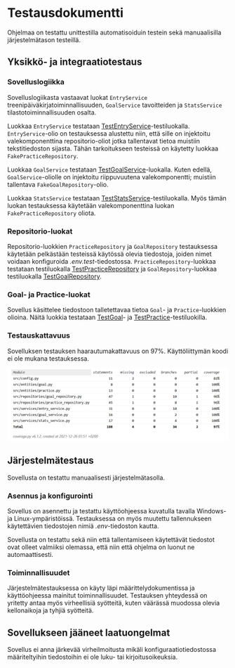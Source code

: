 # Testausdokumentti

Ohjelmaa on testattu unittestilla automatisoiduin testein sekä manuaalisilla järjestelmätason testeillä.

## Yksikkö- ja integraatiotestaus

### Sovelluslogiikka

Sovelluslogiikasta vastaavat luokat `EntryService` treenipäiväkirjatoiminnallisuuden, `GoalService` tavoitteiden ja `StatsService` tilastotoiminnallisuuden osalta.

Luokkaa `EntryService` testataan [TestEntryService](https://github.com/Ronttikasa/treenipaivakirja/blob/master/src/tests/services/entry_service_test.py)-testiluokalla. `EntryService`-olio on testauksessa alustettu niin, että sille on injektoitu valekomponenttina repositorio-oliot jotka tallentavat tietoa muistiin tekstitiedoston sijasta. Tähän tarkoitukseen testeissä on käytetty luokkaa `FakePracticeRepository`.

Luokkaa `GoalService` testataan [TestGoalService](https://github.com/Ronttikasa/treenipaivakirja/blob/master/src/tests/services/goal_service_test.py)-luokalla. Kuten edellä, `GoalService`-oliolle on injektoitu riippuvuutena valekomponentti; muistiin tallentava `FakeGoalRepository`-olio.

Luokkaa `StatsService` testataan [TestStatsService](https://github.com/Ronttikasa/treenipaivakirja/blob/master/src/tests/services/stats_service_test.py)-testiluokalla. Myös tämän luokan testauksessa käytetään valekomponenttina luokan `FakePracticeRepository` oliota.

### Repositorio-luokat

Repositorio-luokkien `PracticeRepository` ja `GoalRepository` testauksessa käytetään pelkästään testeissä käytössä olevia tiedostoja, joiden nimet voidaan konfiguroida *.env.test*-tiedostossa. `PracticeRepository`-luokkaa testataan testiluokalla [TestPracticeRepository](https://github.com/Ronttikasa/treenipaivakirja/blob/master/src/tests/repositories/practice_repository_test.py) ja `GoalRepository`-luokkaa testiluokalla [TestGoalRepository](https://github.com/Ronttikasa/treenipaivakirja/blob/master/src/tests/repositories/goal_repository_test.py).

### Goal- ja Practice-luokat

Sovellus käsittelee tiedostoon talletettavaa tietoa `Goal`- ja `Practice`-luokkien olioina. Näitä luokkia testataan [TestGoal](https://github.com/Ronttikasa/treenipaivakirja/blob/master/src/tests/entities/goal_test.py)- ja [TestPractice](https://github.com/Ronttikasa/treenipaivakirja/blob/master/src/tests/entities/practice_test.py)-testiluokilla.

### Testauskattavuus

Sovelluksen testauksen haarautumakattavuus on 97%. Käyttöliittymän koodi ei ole mukana testauksessa.

![](./kuvat/test_coverage.png)


## Järjestelmätestaus

Sovellusta on testattu manuaalisesti järjestelmätasolla.

### Asennus ja konfigurointi

Sovellus on asennettu ja testattu käyttöohjeessa kuvatulla tavalla Windows- ja Linux-ympäristöissä. Testauksessa on myös muutettu tallennukseen käytettävien tiedostojen nimiä *.env*-tiedoston kautta.

Sovellusta on testattu sekä niin että tallentamiseen käytettävät tiedostot ovat olleet valmiiksi olemassa, että niin että ohjelma on luonut ne automaattisesti.

### Toiminnallisuudet

Järjestelmätestauksessa on käyty läpi määrittelydokumentissa ja käyttöohjeessa mainitut toiminnallisuudet. Testauksen yhteydessä on yritetty antaa myös virheellisiä syötteitä, kuten väärässä muodossa olevia kellonaikoja ja tyhjiä syötteitä.

## Sovellukseen jääneet laatuongelmat

Sovellus ei anna järkevää virheilmoitusta mikäli konfiguraatiotiedostossa määriteltyihin tiedostoihin ei ole luku- tai kirjoitusoikeuksia.
